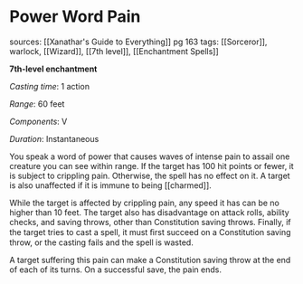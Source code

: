 # Power Word Pain
sources: [[Xanathar's Guide to Everything]] pg 163
tags: [[Sorceror]], warlock, [[Wizard]], [[7th level]], [[Enchantment Spells]]

**7th-level enchantment**

*Casting time*: 1 action

*Range*: 60 feet

*Components*: V

*Duration*: Instantaneous

You speak a word of power that causes waves of intense pain to assail one creature you can see within range. If the target has 100 hit points or fewer, it is subject to crippling pain. Otherwise, the spell has no effect on it. A target is also unaffected if it is immune to being [[charmed]]. 

While the target is affected by crippling pain, any speed it has can be no higher than 10 feet. The target also has disadvantage on attack rolls, ability checks, and saving throws, other than Constitution saving throws. Finally, if the target tries to cast a spell, it must ﬁrst succeed on a Constitution saving throw, or the casting fails and the spell is wasted. 

A target suffering this pain can make a Constitution saving throw at the end of each of its turns. On a successful save, the pain ends.

